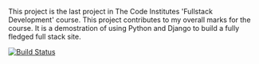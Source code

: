 This project is the last project in The Code Institutes 'Fullstack Development' course. This project contributes to my overall marks for the course. It is a demostration of using Python and Django to build a fully fledged full stack site.


[![Build Status](https://travis-ci.org/alimgee/dev_assist.svg?branch=master)](https://travis-ci.org/DarilliGames/travisTEST)